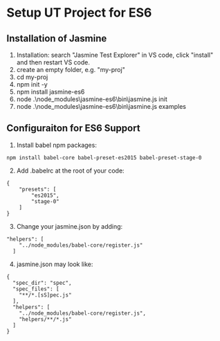 # Setup UT Project for ES6
## Installation of Jasmine
1. Installation: search "Jasmine Test Explorer" in VS code, click "install" and then restart VS code.
2. create an empty folder, e.g. "my-proj"
2. cd my-proj
4. npm init -y
5. npm install jasmine-es6
6. node .\node_modules\jasmine-es6\bin\jasmine.js init
7. node .\node_modules\jasmine-es6\bin\jasmine.js examples
## Configuraiton for ES6 Support
1. Install babel npm packages:
```
npm install babel-core babel-preset-es2015 babel-preset-stage-0
```
2. Add .babelrc at the root of your code:
```
{
    "presets": [
        "es2015",
        "stage-0"
    ]
}
```
3. Change your jasmine.json by adding:
```
"helpers": [
    "../node_modules/babel-core/register.js"
  ]
```
4. jasmine.json may look like:
```
{
  "spec_dir": "spec",
  "spec_files": [
    "**/*.[sS]pec.js"
  ],
  "helpers": [
    "../node_modules/babel-core/register.js",
    "helpers/**/*.js"
  ]
}
```
